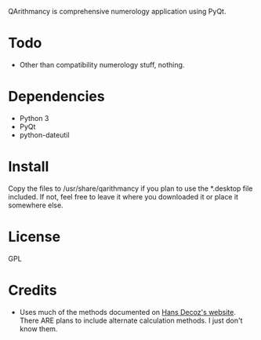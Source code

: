 <!-- 
.. title: QArithmancy
.. slug: QArithmancy
.. date: 2014-07-18 01:17:07 UTC-07:00
.. tags: 
.. link: 
.. template: github-project.tmpl
.. author: ShadowKyogre
.. description: 
.. type: text
-->

QArithmancy is comprehensive numerology application using PyQt.

# Todo
* Other than compatibility numerology stuff, nothing.

# Dependencies

* Python 3
* PyQt
* python-dateutil

# Install

Copy the files to /usr/share/qarithmancy if you plan to use the *.desktop file included. If not, feel free to leave it where you downloaded it or place it somewhere else.

# License

GPL

# Credits
* Uses much of the methods documented on [Hans Decoz's website](http://decoz.com). There ARE plans to include alternate calculation methods. I just don't know them.